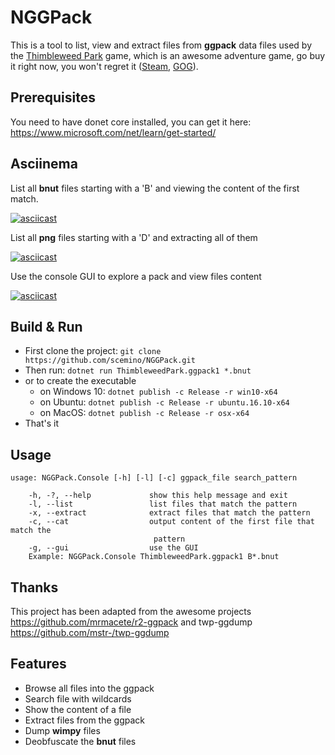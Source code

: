 # NGGPack

This is a tool to list, view and extract files from **ggpack** data files used by the [Thimbleweed Park](https://thimbleweedpark.com/) game, which is an awesome adventure game, go buy it right now, you won't regret it ([Steam](http://store.steampowered.com/app/569860/Thimbleweed_Park/), [GOG](https://www.gog.com/game/thimbleweed_park)).

## Prerequisites

You need to have donet core installed, you can get it here: https://www.microsoft.com/net/learn/get-started/

## Asciinema

List all **bnut** files starting with a 'B' and viewing the content of the first match.

[![asciicast](https://asciinema.org/a/OjGpKHcBxh9Erb9ECWviyCp8O.png)](https://asciinema.org/a/OjGpKHcBxh9Erb9ECWviyCp8O)

List all **png** files starting with a 'D' and extracting all of them

[![asciicast](https://asciinema.org/a/9M4ekjvE3QDhMetrYWHDMVbQn.png)](https://asciinema.org/a/9M4ekjvE3QDhMetrYWHDMVbQn)

Use the console GUI to explore a pack and view files content

[![asciicast](https://asciinema.org/a/cxbgshzR55AK6OYW6Eai5ru2W.png)](https://asciinema.org/a/cxbgshzR55AK6OYW6Eai5ru2W)

## Build & Run

* First clone the project: `git clone https://github.com/scemino/NGGPack.git`
* Then run: `dotnet run ThimbleweedPark.ggpack1 *.bnut`
* or to create the executable
    * on Windows 10: `dotnet publish -c Release -r win10-x64`
    * on Ubuntu: `dotnet publish -c Release -r ubuntu.16.10-x64`
    * on MacOS: `dotnet publish -c Release -r osx-x64`
* That's it

## Usage

    usage: NGGPack.Console [-h] [-l] [-c] ggpack_file search_pattern

        -h, -?, --help             show this help message and exit
        -l, --list                 list files that match the pattern
        -x, --extract              extract files that match the pattern
        -c, --cat                  output content of the first file that match the
                                    pattern
        -g, --gui                  use the GUI
        Example: NGGPack.Console ThimbleweedPark.ggpack1 B*.bnut

## Thanks

This project has been adapted from the awesome projects https://github.com/mrmacete/r2-ggpack and twp-ggdump https://github.com/mstr-/twp-ggdump

## Features
* Browse all files into the ggpack
* Search file with wildcards
* Show the content of a file
* Extract files from the ggpack
* Dump **wimpy** files
* Deobfuscate the **bnut** files
